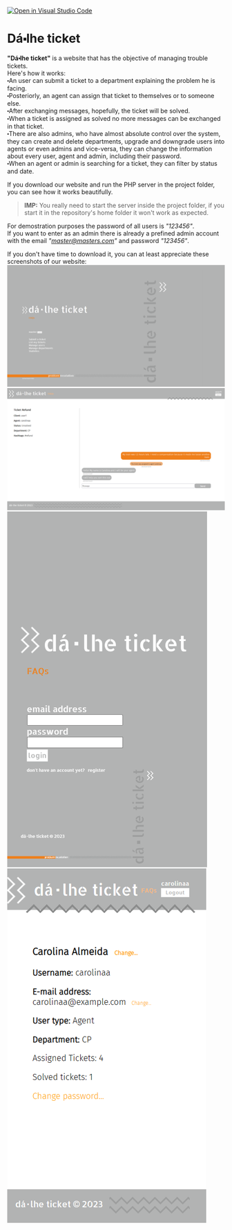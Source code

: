 [![Open in Visual Studio Code](https://classroom.github.com/assets/open-in-vscode-c66648af7eb3fe8bc4f294546bfd86ef473780cde1dea487d3c4ff354943c9ae.svg)](https://classroom.github.com/online_ide?assignment_repo_id=10572751&assignment_repo_type=AssignmentRepo)

# Dá⬝lhe ticket

__"Dá⬝lhe ticket"__ is a website that has the objective of managing trouble tickets.   
Here's how it works:  
⬝An user can submit a ticket to a department explaining the problem he is facing.  
⬝Posteriorly, an agent can assign that ticket to themselves or to someone else.  
⬝After exchanging messages, hopefully, the ticket will be solved.  
⬝When a ticket is assigned as solved no more messages can be exchanged in that ticket.  
⬝There are also admins, who have almost absolute control over the system, they can create and delete departments, upgrade and downgrade users into agents or even admins and vice-versa, they can change the information about every user, agent and admin, including their password.  
⬝When an agent or admin is searching for a ticket, they can filter by status and date.  

If you download our website and run the PHP server in the project folder, you can see how it works beautifully.  

> __IMP:__ You really need to start the server inside the project folder, if you start it in the repository's home folder it won't work as expected.  

For demostration purposes the password of all users is _"123456"_.  
If you want to enter as an admin there is already a prefined admin account with the email _"master@masters.com"_ and password _"123456"_.  

If you don't have time to download it, you can at least appreciate these screenshots of our website:  
![Home Page Screenshot on Desktop](images/Home_desktop.png)  
![Messages Screenshot on Desktop](images/Ticket_desktop.png)  
![Login Screenshot on Phone](images/Home_phone.png)  
![Profile Screenshot on Phone](images/Profile_phone.png)  
